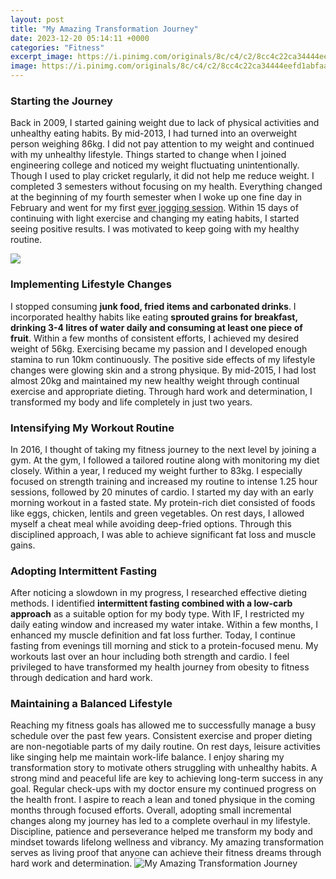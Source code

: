 ```yaml
---
layout: post
title: "My Amazing Transformation Journey"
date: 2023-12-20 05:14:11 +0000
categories: "Fitness"
excerpt_image: https://i.pinimg.com/originals/8c/c4/c2/8cc4c22ca34444eefd1abfaa7598a331.jpg
image: https://i.pinimg.com/originals/8c/c4/c2/8cc4c22ca34444eefd1abfaa7598a331.jpg
---
```


### Starting the Journey
Back in 2009, I started gaining weight due to lack of physical activities and unhealthy eating habits. By mid-2013, I had turned into an overweight person weighing 86kg. I did not pay attention to my weight and continued with my unhealthy lifestyle. Things started to change when I joined engineering college and noticed my weight fluctuating unintentionally. 
Though I used to play cricket regularly, it did not help me reduce weight. I completed 3 semesters without focusing on my health. Everything changed at the beginning of my fourth semester when I woke up one fine day in February and went for my first [ever jogging session](https://yt.io.vn/collection/aldinger). Within 15 days of continuing with light exercise and changing my eating habits, I started seeing positive results. I was motivated to keep going with my healthy routine.

![](https://static.demilked.com/wp-content/uploads/2021/04/6066d86ac82e7-weight-loss-before-after-transformation-success-stories-34-60423871a88db__700.jpg)
### Implementing Lifestyle Changes
I stopped consuming **junk food, fried items and carbonated drinks**. I incorporated healthy habits like eating **sprouted grains for breakfast, drinking 3-4 litres of water daily and consuming at least one piece of fruit**. Within a few months of consistent efforts, I achieved my desired weight of 56kg. Exercising became my passion and I developed enough stamina to run 10km continuously. The positive side effects of my lifestyle changes were glowing skin and a strong physique. 
By mid-2015, I had lost almost 20kg and maintained my new healthy weight through continual exercise and appropriate dieting. Through hard work and determination, I transformed my body and life completely in just two years.
### Intensifying My Workout Routine  
In 2016, I thought of taking my fitness journey to the next level by joining a gym. At the gym, I followed a tailored routine along with monitoring my diet closely. Within a year, I reduced my weight further to 83kg. I especially focused on strength training and increased my routine to intense 1.25 hour sessions, followed by 20 minutes of cardio.
I started my day with an early morning workout in a fasted state. My protein-rich diet consisted of foods like eggs, chicken, lentils and green vegetables. On rest days, I allowed myself a cheat meal while avoiding deep-fried options. Through this disciplined approach, I was able to achieve significant fat loss and muscle gains.
### Adopting Intermittent Fasting
After noticing a slowdown in my progress, I researched effective dieting methods. I identified **intermittent fasting combined with a low-carb approach** as a suitable option for my body type. With IF, I restricted my daily eating window and increased my water intake. Within a few months, I enhanced my muscle definition and fat loss further. 
Today, I continue fasting from evenings till morning and stick to a protein-focused menu. My workouts last over an hour including both strength and cardio. I feel privileged to have transformed my health journey from obesity to fitness through dedication and hard work.
### Maintaining a Balanced Lifestyle  
Reaching my fitness goals has allowed me to successfully manage a busy schedule over the past few years. Consistent exercise and proper dieting are non-negotiable parts of my daily routine. On rest days, leisure activities like singing help me maintain work-life balance. 
I enjoy sharing my transformation story to motivate others struggling with unhealthy habits. A strong mind and peaceful life are key to achieving long-term success in any goal. Regular check-ups with my doctor ensure my continued progress on the health front. I aspire to reach a lean and toned physique in the coming months through focused efforts.
Overall, adopting small incremental changes along my journey has led to a complete overhaul in my lifestyle. Discipline, patience and perseverance helped me transform my body and mindset towards lifelong wellness and vibrancy. My amazing transformation serves as living proof that anyone can achieve their fitness dreams through hard work and determination.
![My Amazing Transformation Journey](https://i.pinimg.com/originals/8c/c4/c2/8cc4c22ca34444eefd1abfaa7598a331.jpg)